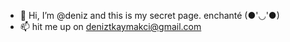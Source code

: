 - 👋 Hi, I’m @deniz and this is my secret page. enchanté (●'◡'●)
- 📫 hit me up on deniztkaymakci@gmail.com
<!---
denoboi/denoboi is a ✨ special ✨ repository because its `README.md` (this file) appears on your GitHub profile.
You can click the Preview link to take a look at your changes.
--->
